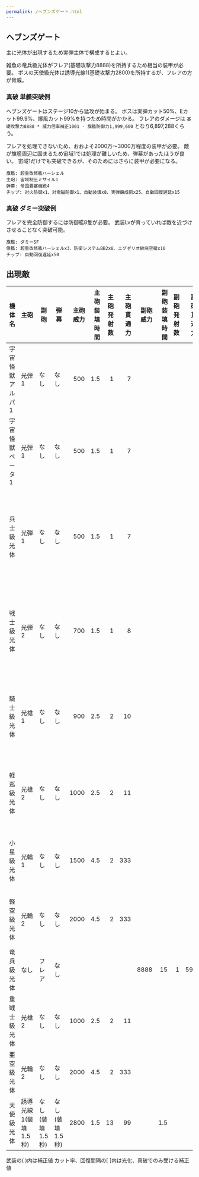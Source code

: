 ```yaml
---
permalink: /ヘブンズゲート.html
---
```

## ヘブンズゲート

主に光体が出現するため実弾主体で構成するとよい。

雑魚の竜兵級光体がフレア(基礎攻撃力8888)を所持するため相当の装甲が必要。
ボスの天使級光体は誘導光線1(基礎攻撃力2800)を所持するが、フレアの方が脅威。

### 真破 単艦突破例

ヘブンズゲートはステージ10から猛攻が始まる。
ボスは実弾カット50%、Eカット99.9%、爆風カット99%を持つため時間がかかる。
フレアのダメージは `基礎攻撃力8888 * 威力倍率補正1001 - 旗艦防御力1,999,600` となり6,897,288くらう。

フレアを処理できないため、おおよそ2000万～3000万程度の装甲が必要。
敵が旗艦周辺に固まるため宙域1では処理が難しいため、弾幕があったほうが良い。
宙域1だけでも突破できるが、そのためにはさらに装甲が必要になる。

```
旗艦: 超重改修艦ハーシェル
主砲: 宙域制圧ミサイル1
弾幕: 帝国要塞機銃4
チップ: 対火防御x1、対電磁防御x1、自動装填x8、実弾錬成術x25、自動回復遅延x15
```

### 真破 ダミー突破例

フレアを完全防御するには防御艦8隻が必要。
武装Lvが育っていれば敵を近づけさせることなく突破可能。

```
旗艦: ダミーSF
僚艦: 超重改修艦ハーシェルx3、防衛システムBB2x8、エグゼリオ級飛空艇x10
チップ: 自動回復遅延x50
```

## 出現敵

<ul class="enemies-list"></ul>

| 機体名          | 主砲                 | 副砲            | 弾幕            | 主砲威力 | 主砲装填時間 | 主砲発射数 | 主砲貫通力 | 副砲威力 | 副砲装填時間 | 副砲発射数 | 副砲貫通力 | 弾幕威力 | 弾幕装填時間 | 弾幕発射数 | 弾幕貫通力 | 機関    | 設計図         | 実弾カット | Eカット | 爆風カット | 回避率 | 爆風回避率 | 回復間隔 |   装甲 | 速度 | 対火災力 | 対電磁力 | 資金 | 功績値 | 救出人数 | 登場ステージ                      |
|-----------------|----------------------|-----------------|-----------------|---------:|-------------:|-----------:|-----------:|---------:|-------------:|-----------:|-----------:|---------:|-------------:|-----------:|-----------:|---------|----------------|-----------:|--------:|-----------:|-------:|-----------:|----------|-------:|-----:|---------:|---------:|-----:|-------:|---------:|-----------------------------------|
| 宇宙怪獣アルパ1 | 光弾1                | なし            | なし            |      500 |          1.5 |          1 |          7 |          |              |            |            |          |              |            |            | 縮退炉A | テ級弩級戦艦改 |        90% |     40% |         0% |     0% |         0% | 20秒     |   5000 | 2.30 |       90 |       90 | 1000 |   1000 |        0 | 1、2、3、4、5                     |
| 宇宙怪獣ベータ1 | 光弾1                | なし            | なし            |      500 |          1.5 |          1 |          7 |          |              |            |            |          |              |            |            | 縮退炉A | テ級弩級戦艦改 |        90% |     40% |         0% |     0% |         0% | 20秒     |   7000 | 2.50 |       90 |       90 | 1200 |   1200 |        0 | 1、2、3、4、5                     |
| 兵士級光体      | 光弾1                | なし            | なし            |      500 |          1.5 |          1 |          7 |          |              |            |            |          |              |            |            | 縮退炉A | テ級弩級戦艦改 |        50% |     90% |         0% |     0% |         0% | 15秒     |  10000 | 1.80 |       70 |       70 | 1000 |   1000 |        0 | 1ボス、2、3、4、5、6、7、8、9、10 |
| 戦士級光体      | 光弾2                | なし            | なし            |      700 |          1.5 |          1 |          8 |          |              |            |            |          |              |            |            | 縮退炉B | ス級弩級戦艦改 |        50% |     90% |         0% |     0% |         0% | 15秒     |  20000 | 1.50 |       75 |       75 | 1400 |   1400 |        0 | 2ボス、3、4、5、6、7、8、9、10    |
| 騎士級光体      | 光槍1                | なし            | なし            |      900 |          2.5 |          2 |         10 |          |              |            |            |          |              |            |            | 縮退炉A | ペ級弩級戦艦改 |        50% |     90% |         0% |     0% |         0% | 15秒     |  28000 | 2.20 |       99 |       99 | 2200 |   2200 |        0 | 3ボス、4、5、6、7、8、9、10       |
| 軽巡級光体      | 光槍2                | なし            | なし            |     1000 |          2.5 |          2 |         11 |          |              |            |            |          |              |            |            | 縮退炉A | エ級弩級戦艦改 |        50% |     90% |         0% |     0% |         0% | 15秒     |  36000 | 2.30 |       99 |       99 | 2400 |   2400 |        0 | 4ボス、5、6、7、8、9、10          |
| 小星級光体      | 光輪1                | なし            | なし            |     1500 |          4.5 |          2 |        333 |          |              |            |            |          |              |            |            | 縮退炉A | エ級弩級戦艦改 |        50% |     90% |         0% |     0% |         0% | 15秒     |  46000 | 2.30 |       99 |       99 | 2600 |   2600 |        0 | 5ボス、6、7、8、9、10             |
| 軽空級光体      | 光輪2                | なし            | なし            |     2000 |          4.5 |          2 |        333 |          |              |            |            |          |              |            |            | 縮退炉A | 試作SF-AS300   |        50% |     90% |         0% |     0% |         0% | 15秒     | 186000 | 0.10 |       99 |       99 | 2800 |   2800 |        0 | 6ボス、7、8、9、10                |
| 竜兵級光体      | なし                 | フレア          | なし            |          |              |            |            |     8888 |           15 |          1 |        599 |          |              |            |            | 縮退炉C | 試作SF-AS300   |        50% |     90% |         0% |     0% |         0% | 15秒     |  66000 | 1.80 |       99 |       99 | 2800 |   2800 |        0 | 7ボス、8、9、10                   |
| 重戦士級光体    | 光槍2                | なし            | なし            |     1000 |          2.5 |          2 |         11 |          |              |            |            |          |              |            |            | 縮退炉C | ペ級弩級戦艦改 |        50% |     90% |         0% |     0% |         0% | 15秒     |  86000 | 1.00 |       80 |       80 | 2400 |   2400 |        0 | 8ボス、9、10                      |
| 亜空級光体      | 光輪2                | なし            | なし            |     2000 |          4.5 |          2 |        333 |          |              |            |            |          |              |            |            | 縮退炉D | エ級弩級戦艦改 |        50% |     90% |         0% |     0% |         0% | 15秒     | 200000 | 0.10 |       99 |       99 | 3200 |   3200 |        0 | 9ボス、10                         |
| 天使級光体      | 誘導光線1(装填1.5秒) | なし(装填1.5秒) | なし(装填1.5秒) |     2800 |          1.5 |         13 |         99 |          |          1.5 |            |            |          |          1.5 |            |            | 星生炉A | 生体SF-AS333   |        50% |   99.9% |      99.9% |     0% |         0% | 4秒      | 500000 | 0.10 |       99 |       99 | 6500 |   6500 |        0 | 10ボス                            |

武装の( )内は補正値
カット率、回復間隔の[ ]内は光化、真破でのみ受ける補正値
